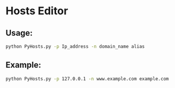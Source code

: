 # Hosts Editor

## Usage:
```bash
python PyHosts.py -p Ip_address -n domain_name alias
```

## Example:
``` bash
python PyHosts.py -p 127.0.0.1 -n www.example.com example.com
```

